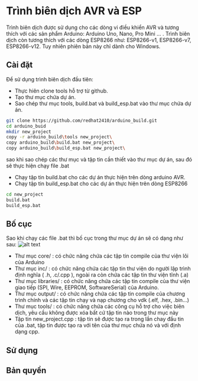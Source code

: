 # Trình biên dịch AVR và ESP
Trình biên dịch được sử dụng cho các dòng vi điều khiển AVR và tương thích với các sản phẩm Arduino: Arduino Uno, Nano, Pro Mini ... . Trình biên dịch còn tương thích với các dòng ESP8266 như: ESP8266-v1, ESP8266-v7, ESP8266-v12. Tuy
nhiên phiên bản này chỉ dành cho Windows.
## Cài đặt
Để sử dụng trình biên dịch đầu tiên:
- Thực hiên clone tools hỗ trợ từ github.
- Tạo thư mục chứa dự án.
- Sao chép thư mục tools, build.bat và build_esp.bat vào thư mục chứa dự án.
```bash
git clone https://github.com/redhat2410/arduino_build.git
cd arduino_buid
mkdir new_project
copy -r arduino_build\tools new_project\
copy arduino_build\build.bat new_project\
copy arduino_build\build_esp.bat new_project\
```
sao khi sao chép các thư mục và tập tin cần thiết vào thư mục dự án, sau đó sẽ thực hiện chạy file .bat
- Chạy tập tin build.bat cho các dự án thực hiện trên dòng arduino AVR.
- Chạy tập tin build_esp.bat cho các dự án thực hiện trên dòng ESP8266
```bash
cd new_project
build.bat
build_esp.bat
```
## Bố cục
Sao khi chạy các file .bat thì bố cục trong thư mục dự án sẽ có dạng như sau:
![alt text](https://github.com/redhat2410/arduino_build/tree/master/img/Layout.PNG)
- Thư mục core/ : có chức năng chứa các tập tin compile của thư viện lõi của Arduino
- Thư mục inc/  : có chức năng chứa các tập tin thư viện do người lập trình định nghĩa ( .h, .c/.cpp ), ngoài ra còn chứa các tập tin thư viện tĩnh (.a)
- Thư mục libraries/    : có chức năng chứa các tập tin compile của thư viện giao tiếp (SPI, Wire, EEPROM, SoftwareSerial) của Arduino.
- Thư mục output/       : có chức năng chứa các tập tin compile của chương trình chính và các tập tin chạy và nạp chương cho vdk (.elf, .hex, .bin...)
- Thư mục tools/        : có chức năng chứa các công cụ hỗ trợ cho việc biên dịch, yêu cầu không được xóa bất cứ tập tin nào trong thư mục này
- Tập tin new_project.cpp   : tập tin sẽ được tạo ra trong lần chay đầu tin của .bat, tập tin được tạo ra với tên của thư mục chứa nó và với định dạng cpp.
## Sử dụng
## Bản quyền